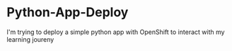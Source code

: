 # Python-App-Deploy
I'm trying to deploy a simple python app with OpenShift to interact with my learning joureny
